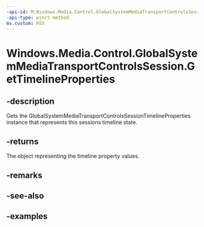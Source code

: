 ```yaml
---
-api-id: M:Windows.Media.Control.GlobalSystemMediaTransportControlsSession.GetTimelineProperties
-api-type: winrt method
ms.custom: RS5
---
```


<!-- Method syntax.
public GlobalSystemMediaTransportControlsSessionTimelineProperties GlobalSystemMediaTransportControlsSession.GetTimelineProperties()
-->

# Windows.Media.Control.GlobalSystemMediaTransportControlsSession.GetTimelineProperties

## -description
Gets the GlobalSystemMediaTransportControlsSessionTimelineProperties instance that represents this sessions timeline state.

## -returns
The object representing the timeline property values.

## -remarks

## -see-also

## -examples

